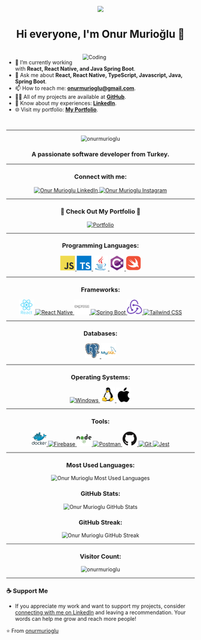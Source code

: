 <p align="center">
<img src="https://media.giphy.com/media/hvRJCLFzcasrR4ia7z/giphy.gif" height="200" />  
</p>
<h1 align="center">Hi everyone, I'm Onur Murioğlu 👋</h1>

<br>

<img align="right" alt="Coding" width="300" src="https://media.giphy.com/media/L8K62iTDkzGX6/giphy.gif">

- 🔭 I’m currently working with **React, React Native, and Java Spring Boot**.
- 💬 Ask me about **React, React Native, TypeScript, Javascript, Java, Spring Boot**.
- 📫 How to reach me: **[onurmurioglu@gmail.com](mailto:onurmurioglu@gmail.com)**.
- 👨‍💻 All of my projects are available at **[GitHub](https://github.com/onurmurioglu)**.
- 📄 Know about my experiences: **[LinkedIn](https://www.linkedin.com/in/onur-murio%C4%9Flu-9409ab19a/)**.
- 🌐 Visit my portfolio: **[My Portfolio](https://onurmurioglu.github.io/my-portfolio/)**.

<br>

---

<p align="center">
  <img src="https://github-profile-trophy.vercel.app/?username=onurmurioglu&theme=algolia" alt="onurmurioglu" />
</p>

<h3 align="center">A passionate software developer from Turkey.</h3>

---

<h3 align="center">Connect with me:</h3>
<p align="center">
  <a href="https://www.linkedin.com/in/onur-murio%C4%9Flu-9409ab19a/" target="blank">
    <img align="center" src="https://raw.githubusercontent.com/rahuldkjain/github-profile-readme-generator/master/src/images/icons/Social/linked-in-alt.svg" alt="Onur Murioglu LinkedIn" height="30" width="40" />
  </a>
  <a href="https://www.instagram.com/onurmurioglu/" target="blank">
    <img align="center" src="https://raw.githubusercontent.com/rahuldkjain/github-profile-readme-generator/master/src/images/icons/Social/instagram.svg" alt="Onur Murioglu Instagram" height="30" width="40" />
  </a>
</p>

---

<h3 align="center">🚀 Check Out My Portfolio 🚀</h3>
<p align="center">
  <a href="https://onurmurioglu.github.io/my-portfolio/" target="_blank">
    <img src="https://img.shields.io/badge/Portfolio-Visit%20My%20Portfolio-blue?style=for-the-badge&logo=google-chrome&logoColor=white" alt="Portfolio" />
  </a>
</p>

---

<h3 align="center">Programming Languages:</h3>
<p align="center">
    <a href="https://developer.mozilla.org/en-US/docs/Web/JavaScript" target="_blank">
    <img src="https://raw.githubusercontent.com/devicons/devicon/master/icons/javascript/javascript-original.svg" alt="JavaScript" width="40" height="40"/>
  </a>
   <a href="https://www.typescriptlang.org/" target="_blank">
    <img src="https://raw.githubusercontent.com/devicons/devicon/master/icons/typescript/typescript-original.svg" alt="TypeScript" width="40" height="40"/>
  </a>
  <a href="https://www.java.com" target="_blank">
    <img src="https://raw.githubusercontent.com/devicons/devicon/master/icons/java/java-original.svg" alt="Java" width="40" height="40"/>
  </a>
  <a href="https://docs.microsoft.com/en-us/dotnet/csharp/" target="_blank">
    <img src="https://raw.githubusercontent.com/devicons/devicon/master/icons/csharp/csharp-original.svg" alt="C#" width="40" height="40"/>
  </a>
  <a href="https://developer.apple.com/swift/" target="_blank">
    <img src="https://raw.githubusercontent.com/devicons/devicon/master/icons/swift/swift-original.svg" alt="Swift" width="40" height="40"/>
  </a>
</p>

---

<h3 align="center">Frameworks:</h3>
<p align="center">
<a href="https://reactjs.org/" target="_blank">
    <img src="https://raw.githubusercontent.com/devicons/devicon/master/icons/react/react-original-wordmark.svg" alt="React" width="40" height="40"/>
  </a>
  <a href="https://reactnative.dev/" target="_blank">
    <img src="https://reactnative.dev/img/header_logo.svg" alt="React Native" width="40" height="40"/>
  </a>
  <a href="https://expressjs.com/" target="_blank">
    <img src="https://raw.githubusercontent.com/devicons/devicon/master/icons/express/express-original-wordmark.svg" alt="Express.js" width="40" height="40"/>
  </a>
  <a href="https://spring.io/projects/spring-boot" target="_blank">
    <img src="https://www.vectorlogo.zone/logos/springio/springio-icon.svg" alt="Spring Boot" width="40" height="40"/>
  </a>
  <a href="https://redux.js.org/" target="_blank">
    <img src="https://raw.githubusercontent.com/devicons/devicon/master/icons/redux/redux-original.svg" alt="Redux" width="40" height="40"/>
  </a>
  <a href="https://tailwindcss.com/" target="_blank">
    <img src="https://www.vectorlogo.zone/logos/tailwindcss/tailwindcss-icon.svg" alt="Tailwind CSS" width="40" height="40"/>
  </a>
</p>

---

<h3 align="center">Databases:</h3>
<p align="center">
  <a href="https://www.postgresql.org/" target="_blank">
    <img src="https://raw.githubusercontent.com/devicons/devicon/master/icons/postgresql/postgresql-original.svg" alt="PostgreSQL" width="40" height="40" />
  </a>
  <a href="https://www.mysql.com/" target="_blank">
    <img src="https://raw.githubusercontent.com/devicons/devicon/master/icons/mysql/mysql-original-wordmark.svg" alt="MySQL" width="40" height="40" />
  </a>
</p>

---

<h3 align="center">Operating Systems:</h3>
<p align="center">
  <a href="https://www.microsoft.com/en-us/windows" target="_blank">
    <img src="https://www.vectorlogo.zone/logos/microsoft/microsoft-icon.svg" alt="Windows" width="40" height="40" />
  </a>
  <a href="https://www.linux.org/" target="_blank">
    <img src="https://raw.githubusercontent.com/devicons/devicon/master/icons/linux/linux-original.svg" alt="Linux" width="40" height="40" />
  </a>
  <a href="https://www.apple.com/macos/" target="_blank">
    <img src="https://raw.githubusercontent.com/devicons/devicon/master/icons/apple/apple-original.svg" alt="macOS" width="40" height="40" />
  </a>
</p>

---

<h3 align="center">Tools:</h3>
<p align="center">
  <a href="https://www.docker.com/" target="_blank">
    <img src="https://raw.githubusercontent.com/devicons/devicon/master/icons/docker/docker-original-wordmark.svg" alt="Docker" width="40" height="40"/>
  </a>
  <a href="https://firebase.google.com/" target="_blank">
    <img src="https://www.vectorlogo.zone/logos/firebase/firebase-icon.svg" alt="Firebase" width="40" height="40"/>
  </a>
  <a href="https://nodejs.org" target="_blank">
    <img src="https://raw.githubusercontent.com/devicons/devicon/master/icons/nodejs/nodejs-original-wordmark.svg" alt="Node.js" width="40" height="40"/>
  </a>
  <a href="https://postman.com" target="_blank">
    <img src="https://www.vectorlogo.zone/logos/getpostman/getpostman-icon.svg" alt="Postman" width="40" height="40"/>
  </a>
  <a href="https://github.com/features/actions" target="_blank">
    <img src="https://raw.githubusercontent.com/devicons/devicon/master/icons/github/github-original.svg" alt="GitHub Actions" width="40" height="40"/>
  </a>
  <a href="https://git-scm.com/" target="_blank">
    <img src="https://www.vectorlogo.zone/logos/git-scm/git-scm-icon.svg" alt="Git" width="40" height="40"/>
  </a>
  <a href="https://jestjs.io/" target="_blank">
    <img src="https://www.vectorlogo.zone/logos/jestjsio/jestjsio-icon.svg" alt="Jest" width="40" height="40"/>
  </a>
</p>

---

<h3 align="center">Most Used Languages:</h3>
<p align="center">
  <img src="https://github-readme-stats.vercel.app/api/top-langs/?username=onurmurioglu&layout=compact&theme=radical" alt="Onur Murioglu Most Used Languages" />
</p>

<h3 align="center">GitHub Stats:</h3>
<p align="center">
  <img src="https://github-readme-stats.vercel.app/api?username=onurmurioglu&show_icons=true&theme=radical" alt="Onur Murioglu GitHub Stats" />
</p>

<h3 align="center">GitHub Streak:</h3>
<p align="center">
  <img src="https://github-readme-streak-stats.herokuapp.com/?user=onurmurioglu&theme=radical" alt="Onur Murioglu GitHub Streak" />
</p>

---

<h3 align="center">Visitor Count:</h3>
<p align="center">
  <img src="https://komarev.com/ghpvc/?username=onurmurioglu&label=Profile%20Views&color=blue&style=plastic" alt="onurmurioglu" />
</p>

---

### ☕ Support Me
- If you appreciate my work and want to support my projects, consider [connecting with me on LinkedIn](https://www.linkedin.com/in/onur-murio%C4%9Flu-9409ab19a/) and leaving a recommendation. Your words can help me grow and reach more people!

⭐️ From [onurmurioglu](https://github.com/onurmurioglu)
